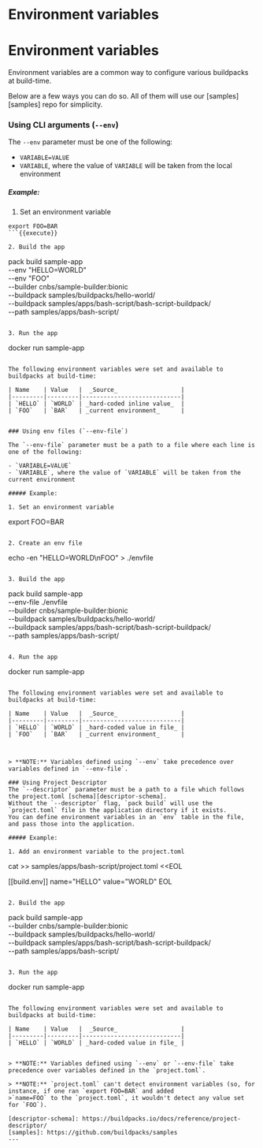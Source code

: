 # Environment variables
# Environment variables

Environment variables are a common way to configure various buildpacks at build-time.

Below are a few ways you can do so. All of them will use our [samples][samples] repo for simplicity.

### Using CLI arguments (`--env`)

The `--env` parameter must be one of the following:

- `VARIABLE=VALUE`
- `VARIABLE`, where the value of `VARIABLE` will be taken from the local environment

##### Example:

1. Set an environment variable
```
export FOO=BAR
```{{execute}}

2. Build the app
```
pack build sample-app \
    --env "HELLO=WORLD" \
    --env "FOO" \
    --builder cnbs/sample-builder:bionic \
    --buildpack  samples/buildpacks/hello-world/ \
    --buildpack samples/apps/bash-script/bash-script-buildpack/ \
    --path  samples/apps/bash-script/
```{{execute}}

3. Run the app
```
docker run sample-app
```{{execute}}

The following environment variables were set and available to buildpacks at build-time:

| Name    | Value   |  _Source_                  |
|---------|---------|----------------------------|
| `HELLO` | `WORLD` | _hard-coded inline value_  |
| `FOO`   | `BAR`   | _current environment_      |


### Using env files (`--env-file`)

The `--env-file` parameter must be a path to a file where each line is one of the following:

- `VARIABLE=VALUE`
- `VARIABLE`, where the value of `VARIABLE` will be taken from the current environment

##### Example:

1. Set an environment variable
```
export FOO=BAR
```{{execute}}

2. Create an env file
```
echo -en "HELLO=WORLD\nFOO" > ./envfile
```{{execute}}

3. Build the app
```
pack build sample-app \
    --env-file ./envfile \
    --builder cnbs/sample-builder:bionic \
    --buildpack  samples/buildpacks/hello-world/ \
    --buildpack samples/apps/bash-script/bash-script-buildpack/ \
    --path  samples/apps/bash-script/
```{{execute}}

4. Run the app
```
docker run sample-app
```{{execute}}

The following environment variables were set and available to buildpacks at build-time:

| Name    | Value   |  _Source_                  |
|---------|---------|----------------------------|
| `HELLO` | `WORLD` | _hard-coded value in file_ |
| `FOO`   | `BAR`   | _current environment_      |



> **NOTE:** Variables defined using `--env` take precedence over variables defined in `--env-file`.

### Using Project Descriptor
The `--descriptor` parameter must be a path to a file which follows the project.toml [schema][descriptor-schema].
Without the `--descriptor` flag, `pack build` will use the `project.toml` file in the application directory if it exists.
You can define environment variables in an `env` table in the file, and pass those into the application.

##### Example:

1. Add an environment variable to the project.toml

```
cat >> samples/apps/bash-script/project.toml <<EOL

[[build.env]]
name="HELLO"
value="WORLD"
EOL
```{{execute}}

2. Build the app
```
pack build sample-app \
    --builder cnbs/sample-builder:bionic \
    --buildpack  samples/buildpacks/hello-world/ \
    --buildpack samples/apps/bash-script/bash-script-buildpack/ \
    --path  samples/apps/bash-script/
```{{execute}}

3. Run the app
```
docker run sample-app
```{{execute}}

The following environment variables were set and available to buildpacks at build-time:

| Name    | Value   |  _Source_                  |
|---------|---------|----------------------------|
| `HELLO` | `WORLD` | _hard-coded value in file_ |


> **NOTE:** Variables defined using `--env` or `--env-file` take precedence over variables defined in the `project.toml`.

> **NOTE:** `project.toml` can't detect environment variables (so, for instance, if one ran `export FOO=BAR` and added
>`name=FOO` to the `project.toml`, it wouldn't detect any value set for `FOO`).

[descriptor-schema]: https://buildpacks.io/docs/reference/project-descriptor/
[samples]: https://github.com/buildpacks/samples
---
